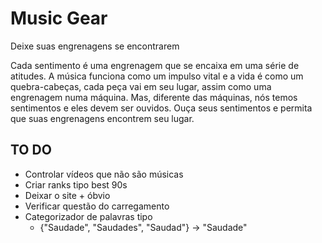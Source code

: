 Music Gear
=========

Deixe suas engrenagens se encontrarem

Cada sentimento é uma engrenagem que se encaixa em uma série de atitudes. 
A música funciona como um impulso vital e a vida é como um quebra-cabeças, 
cada peça vai em seu lugar, assim como uma engrenagem numa máquina. 
Mas, diferente das máquinas, nós temos sentimentos e eles devem ser ouvidos. Ouça seus sentimentos e permita que suas engrenagens encontrem seu lugar.

<h2>TO DO</h2>

<ul>
<li>Controlar vídeos que não são músicas</li>
<li>Criar ranks tipo best 90s</li>
<li>Deixar o site + óbvio</li>
<li>Verificar questão do carregamento</li>
<li>Categorizador de palavras tipo
<ul>
	<li>{"Saudade", "Saudades", "Saudad"} -> "Saudade"</li>
</ul>
</li>
</ul>